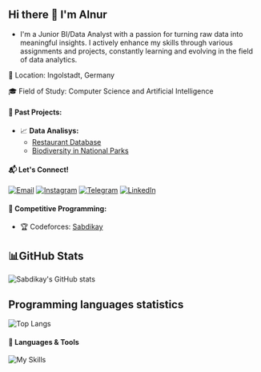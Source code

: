 ## Hi there 👋 I'm Alnur
- I'm a Junior BI/Data Analyst with a passion for turning raw data into meaningful insights. I actively enhance my skills through various assignments and projects, constantly learning and evolving in the field of data analytics.

📍 Location: Ingolstadt, Germany

🎓 Field of Study: Computer Science and Artificial Intelligence


#### 💼 Past Projects:
- 📈 **Data Analisys:**  
  - [Restaurant Database](https://github.com/Sabdikay/SQL-Project)  
  - [Biodiversity in National Parks](https://github.com/Sabdikay/Analysis-of-Biodiversity)  

#### 📬 Let's Connect!
  
<a href="mailto:aln9539@thi.de" target="_blank">
<img src="https://img.shields.io/badge/Gmail-D14836?style=for-the-badge&logo=gmail&logoColor=white" alt="Email"></a>


  <a href="https://instagram.com/lastnatural" target="_blank">
    <img src="https://img.shields.io/badge/Instagram-E4405F?style=for-the-badge&logo=instagram&logoColor=white." alt="Instagram"></a>

   
  <a href="https://t.me/Eternalnatural" target="_blank">
    <img src="https://img.shields.io/badge/Telegram-26A5E4?style=for-the-badge&logo=telegram&logoColor=white" alt="Telegram"></a>

    
<a href="https://www.linkedin.com/in/alnur-nurumov-452b482b7/" target="_blank">
<img src="https://img.shields.io/badge/LinkedIn-0077B5?style=for-the-badge&logo=linkedin&logoColor=white"alt="LinkedIn"></a>

#### 🎯 Competitive Programming:
- 🏆 Codeforces: [Sabdikay](https://codeforces.com/profile/Sabdikay)

## 📊GitHub Stats

![Sabdikay's GitHub stats](https://github-readme-stats.vercel.app/api?username=Sabdikay&show_icons=true&theme=ocean_dark&include_all_commits)


## Programming languages statistics
![Top Langs](https://github-readme-stats.vercel.app/api/top-langs/?username=Sabdikay&size_weight=0.4&count_weight=0.6&theme=ocean_dark)


#### 🔧 Languages & Tools
![My Skills](https://go-skill-icons.vercel.app/api/icons?i=python,jupyter,anaconda,tableau,pandas,numpy,matplotlib,seaborn,looker,github,clion,pycharm,excel,powerpoint)
